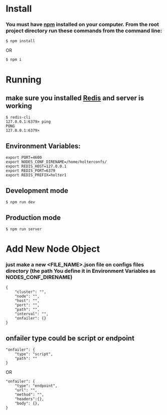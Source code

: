 
# Install
### You must have [npm](https://www.npmjs.com/) installed on your computer. From the root project directory run these commands from the command line:

``` $ npm install ```

OR

``` $ npm i ```

# Running

## make sure you installed [Redis](https://redis.io/) and server is working 

```
$ redis-cli
127.0.0.1:6379> ping
PONG
127.0.0.1:6379> 
```

## Environment Variables:

```
export PORT=4600
export NODES_CONF_DIRENAME=/home/holterconfs/
export REDIS_HOST=127.0.0.1
export REDIS_PORT=6379
export REDIS_PREFIX=holter1
```

## Development mode

``` $ npm run dev ```

## Production mode

``` $ npm run server ```

# Add New Node Object
### just make a new <FILE_NAME>.json file on configs files directory (the path You define it in Environment Variables as NODES_CONF_DIRENAME)

```
{
    "cluster": "",
    "node": "",
    "host": "",
    "port": "",
    "path": "",
    "interval": "",
    "onfailer": {}
}
```

## onfailer type could be script or endpoint

```
"onfailer": {
    "type": "script",
    "path": ""
}
```

OR

``` 
"onfailer": {
    "type": "endpoint",
    "url": "",
    "method": "",
    "headers":{},
    "body": {},
}